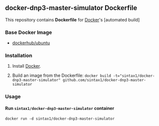 ## docker-dnp3-master-simulator Dockerfile

This repository contains **Dockerfile** for [Docker](https://www.docker.com/)'s [automated build]


### Base Docker Image

* [dockerhub/ubuntu](https://hub.docker.com/r/_/ubuntu/)

### Installation

1. Install [Docker](https://www.docker.com/).

2. Build an image from the Dockerfile: `docker build -t="sintax1/docker-dnp3-master-simulator" github.com/sintax1/docker-dnp3-master-simulator`


### Usage

#### Run `sintax1/docker-dnp3-master-simulator` container

    docker run -d sintax1/docker-dnp3-master-simulator
